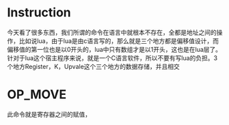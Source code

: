 # Instruction

今天看了很多东西，我们所谓的命令在语言中就根本不存在，全都是地址之间的操作，比如说lua，由于lua是由c语言写的，那么就是三个地方都是偏移值设计，而偏移值的第一位也是以0开头的，lua中只有数组才是以1开头，这也是在lua层了。针对于lua这个宿主程序来说，就是一个C语言软件，所以不要有写lua的负担。3个地方Register，K，Upvale这个三个地方的数据存储，并且相交
# OP_MOVE
此命令就是寄存器之间的赋值，

